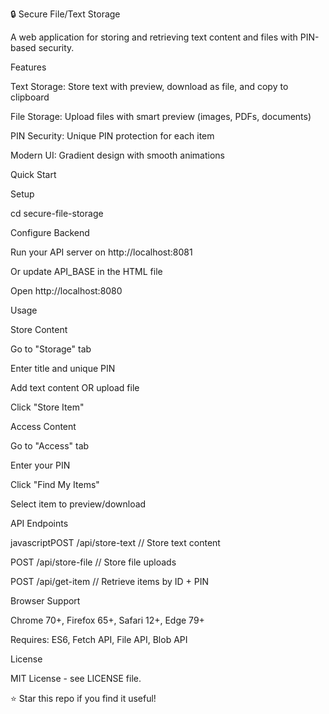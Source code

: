 🔒 Secure File/Text Storage


A web application for storing and retrieving text content and files with PIN-based security.

Features

Text Storage: Store text with preview, download as file, and copy to clipboard

File Storage: Upload files with smart preview (images, PDFs, documents)

PIN Security: Unique PIN protection for each item

Modern UI: Gradient design with smooth animations

Quick Start

Setup

cd secure-file-storage

Configure Backend

Run your API server on http://localhost:8081

Or update API_BASE in the HTML file


Open http://localhost:8080

Usage

Store Content

Go to "Storage" tab

Enter title and unique PIN

Add text content OR upload file

Click "Store Item"

Access Content

Go to "Access" tab

Enter your PIN

Click "Find My Items"

Select item to preview/download

API Endpoints

javascriptPOST /api/store-text    // Store text content

POST /api/store-file    // Store file uploads  

POST /api/get-item      // Retrieve items by ID + PIN

Browser Support

Chrome 70+, Firefox 65+, Safari 12+, Edge 79+

Requires: ES6, Fetch API, File API, Blob API

License

MIT License - see LICENSE file.

⭐ Star this repo if you find it useful!
